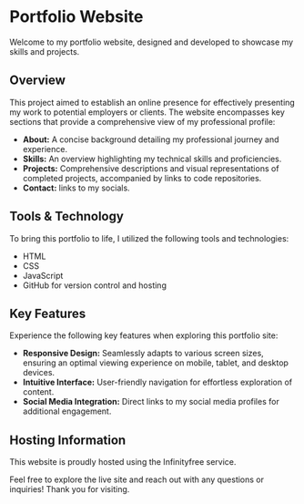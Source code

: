 # Portfolio Website

Welcome to my portfolio website, designed and developed to showcase my skills and projects.

## Overview
This project aimed to establish an online presence for effectively presenting my work to potential employers or clients. The website encompasses key sections that provide a comprehensive view of my professional profile:

- **About:** A concise background detailing my professional journey and experience.
- **Skills:** An overview highlighting my technical skills and proficiencies.
- **Projects:** Comprehensive descriptions and visual representations of completed projects, accompanied by links to code repositories.
- **Contact:** links to my socials.

## Tools & Technology
To bring this portfolio to life, I utilized the following tools and technologies:

- HTML
- CSS
- JavaScript
- GitHub for version control and hosting

## Key Features
Experience the following key features when exploring this portfolio site:

- **Responsive Design:** Seamlessly adapts to various screen sizes, ensuring an optimal viewing experience on mobile, tablet, and desktop devices.
- **Intuitive Interface:** User-friendly navigation for effortless exploration of content.
- **Social Media Integration:** Direct links to my social media profiles for additional engagement.

## Hosting Information
This website is proudly hosted using the Infinityfree service.

Feel free to explore the live site and reach out with any questions or inquiries! Thank you for visiting.
